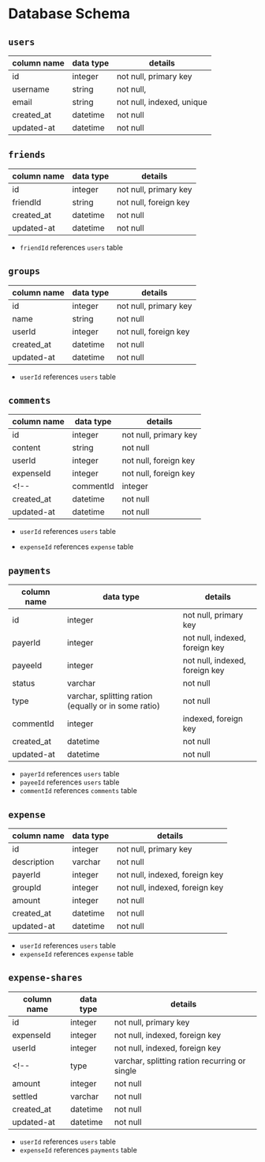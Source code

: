 # **Database Schema**

## `users`

| column name | data type | details                   |
|-------------|-----------|---------------------------|
| id          | integer   | not null, primary key     |
| username    | string    | not null,                 |
| email       | string    | not null, indexed, unique |
| created_at  | datetime  | not null                  |
| updated-at  | datetime  | not null                  |

## `friends`

| column name | data type | details                   |
|-------------|-----------|---------------------------|
| id          | integer   | not null, primary key     |
| friendId    | string    | not null, foreign key     |
| created_at  | datetime  | not null                  |
| updated-at  | datetime  | not null                  |

* `friendId` references `users` table

## `groups`

| column name | data type | details               |
|-------------|-----------|-----------------------|
| id          | integer   | not null, primary key |
| name        |  string   | not null              |
| userId      | integer   | not null, foreign key |
| created_at  | datetime  | not null              |
| updated-at  | datetime  | not null              |

* `userId` references `users` table

## `comments`

| column name   | data type | details               |
|---------------|-----------|-----------------------|
| id            | integer   | not null, primary key |
| content       | string    | not null              |
| userId        | integer   | not null, foreign key |
| expenseId     | integer   | not null, foreign key |
<!-- | commentId     | integer   | not null, foreign key | -->
| created_at    | datetime  | not null              |
| updated-at    | datetime  | not null              |

* `userId` references `users` table
<!-- * `commentId` references `comments` table -->
* `expenseId` references `expense` table

## `payments`

| column name   | data type | details                        |
|---------------|-----------|--------------------------------|
| id            | integer   | not null, primary key          |
| payerId        | integer   | not null, indexed, foreign key |
| payeeId        | integer   | not null, indexed, foreign key |
| status        | varchar   | not null                       |
| type          | varchar, splitting ration (equally or in some ratio)   | not null                       |
| commentId     | integer   | indexed, foreign key           |
| created_at    | datetime  | not null              |
| updated-at    | datetime  | not null              |

* `payerId` references `users` table
* `payeeId` references `users` table
* `commentId` references `comments` table

## `expense`

| column name   | data type | details                        |
|---------------|-----------|--------------------------------|
| id            | integer   | not null, primary key          |
| description   | varchar   | not null                       |
| payerId       | integer   | not null, indexed, foreign key |
| groupId       | integer   | not null, indexed, foreign key |
| amount        | integer   | not null                       |
| created_at    | datetime  | not null                      |
| updated-at    | datetime  | not null                       |

* `userId` references `users` table
* `expenseId` references `expense` table


## `expense-shares`

| column name   | data type | details                        |
|---------------|-----------|--------------------------------|
| id            | integer   | not null, primary key          |
| expenseId     | integer   | not null, indexed, foreign key |
| userId        | integer   | not null, indexed, foreign key |
<!-- | type          | varchar, splitting ration recurring or single   | not null -->
| amount        | integer   | not null                       |
| settled       | varchar    | not null                       |
| created_at    | datetime  | not null                      |
| updated-at    | datetime  | not null                       |

* `userId` references `users` table
* `expenseId` references `payments` table
